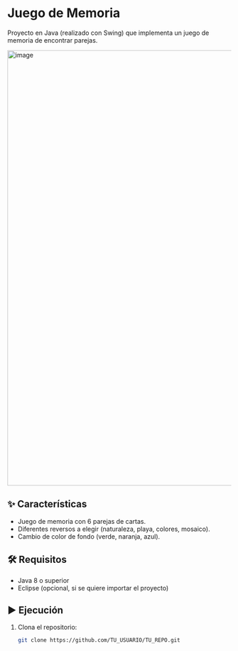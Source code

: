 # Juego de Memoria

Proyecto en Java (realizado con Swing) que implementa un juego de memoria de encontrar parejas.

<img width="1106" height="980" alt="image" src="https://github.com/user-attachments/assets/88807c51-b674-4e38-b09b-cf5ad841d1f6" />


## ✨ Características
- Juego de memoria con 6 parejas de cartas.
- Diferentes reversos a elegir (naturaleza, playa, colores, mosaico).
- Cambio de color de fondo (verde, naranja, azul).

## 🛠️ Requisitos
- Java 8 o superior
- Eclipse (opcional, si se quiere importar el proyecto)

## ▶️ Ejecución
1. Clona el repositorio:
   ```bash
   git clone https://github.com/TU_USUARIO/TU_REPO.git
